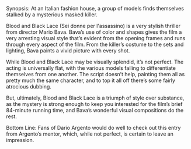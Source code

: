 Synopsis: At an Italian fashion house, a group of models finds themselves stalked by a mysterious masked killer.

Blood and Black Lace (Sei donne per l'assassino) is a very stylish thriller from director Mario Bava.  Bava’s use of color and shapes gives the film a very arresting visual style that’s evident from the opening frames and runs through every aspect of the film.  From the killer’s costume to the sets and lighting, Bava paints a vivid picture with every shot.

While Blood and Black Lace may be visually splendid, it’s not perfect.  The acting is universally flat, with the various models failing to differentiate themselves from one another.  The script doesn’t help, painting them all as pretty much the same character, and to top it all off there’s some fairly atrocious dubbing.

But, ultimately, Blood and Black Lace is a triumph of style over substance, as the mystery is strong enough to keep you interested for the film’s brief 84-minute running time, and Bava’s wonderful visual compositions do the rest.

Bottom Line: Fans of Dario Argento would do well to check out this entry from Argento’s mentor, which, while not perfect, is certain to leave an impression.
